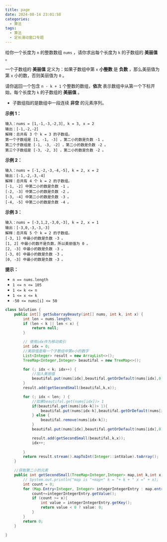 ```yaml
---
title: page
date: 2024-08-14 23:01:58
categories:
  - 算法
tags:
  - 算法
  - 定长滑动窗口专题
---
```


给你一个长度为 `n` 的整数数组 `nums` ，请你求出每个长度为 `k` 的子数组的 **美丽值** 。

一个子数组的 **美丽值** 定义为：如果子数组中第 `x` **小整数** 是 **负数** ，那么美丽值为第 `x` 小的数，否则美丽值为 `0` 。

请你返回一个包含 `n - k + 1` 个整数的数组，**依次** 表示数组中从第一个下标开始，每个长度为 `k` 的子数组的 **美丽值** 。

- 子数组指的是数组中一段连续 **非空** 的元素序列。

 

**示例 1：**

```
输入：nums = [1,-1,-3,-2,3], k = 3, x = 2
输出：[-1,-2,-2]
解释：总共有 3 个 k = 3 的子数组。
第一个子数组是 [1, -1, -3] ，第二小的数是负数 -1 。
第二个子数组是 [-1, -3, -2] ，第二小的数是负数 -2 。
第三个子数组是 [-3, -2, 3] ，第二小的数是负数 -2 。
```

**示例 2：**

```
输入：nums = [-1,-2,-3,-4,-5], k = 2, x = 2
输出：[-1,-2,-3,-4]
解释：总共有 4 个 k = 2 的子数组。
[-1, -2] 中第二小的数是负数 -1 。
[-2, -3] 中第二小的数是负数 -2 。
[-3, -4] 中第二小的数是负数 -3 。
[-4, -5] 中第二小的数是负数 -4 。
```

**示例 3：**

```
输入：nums = [-3,1,2,-3,0,-3], k = 2, x = 1
输出：[-3,0,-3,-3,-3]
解释：总共有 5 个 k = 2 的子数组。
[-3, 1] 中最小的数是负数 -3 。
[1, 2] 中最小的数不是负数，所以美丽值为 0 。
[2, -3] 中最小的数是负数 -3 。
[-3, 0] 中最小的数是负数 -3 。
[0, -3] 中最小的数是负数 -3 。
```

 

**提示：**

- `n == nums.length `
- `1 <= n <= 105`
- `1 <= k <= n`
- `1 <= x <= k `
- `-50 <= nums[i] <= 50 `



```java
class Solution {
    public int[] getSubarrayBeauty(int[] nums, int k, int x) {
        int len = nums.length;
        if (len < k || len < x) {
            return null;
        }

        // 使用idx作为移动索引
        int idx = 0;
        //美丽值是每一个子数组中第x小的数字
        List<Integer> result = new ArrayList<>();
        TreeMap<Integer,Integer> beautifal = new TreeMap<>();

        for (; idx < k; idx++) {
            //加入美丽值
            beautifal.put(nums[idx],beautifal.getOrDefault(nums[idx],0)+1);
        }
        result.add(getSecondSmall(beautifal,k,x));

        for (; idx < len; ) {
            //如果beautifal.get(nums[idx])> 1
            if(beautifal.get(nums[idx-k])> 1){
                beautifal.put(nums[idx-k],beautifal.getOrDefault(nums[idx-k],0)-1);
            } else {
                beautifal.remove(nums[idx-k]);
            }
            beautifal.put(nums[idx],beautifal.getOrDefault(nums[idx],0)+1);

            result.add(getSecondSmall(beautifal,k,x));
            idx++;
            
        }
        return result.stream().mapToInt(Integer::intValue).toArray();
    }

    //获取第二小的元素
    public int getSecondSmall(TreeMap<Integer,Integer> map,int k,int x){
        // System.out.println("map is "+map+" k = "+ k + " x =" + x);
        int count = 0;
        for (Map.Entry<Integer, Integer> integerIntegerEntry : map.entrySet()) {
            count+=integerIntegerEntry.getValue();
            if (count >= x){
                int value = integerIntegerEntry.getKey();
                return value < 0 ? value: 0;
            }
        }
        return 0;
    }
    
}
```

